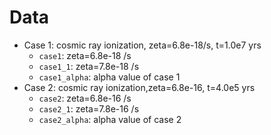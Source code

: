 # Data
- Case 1: cosmic ray ionization, zeta=6.8e-18/s, t=1.0e7 yrs
  - `case1`: zeta=6.8e-18 /s
  - `case1_1`: zeta=7.8e-18 /s
  - `case1_alpha`: alpha value of case 1
- Case 2: cosmic ray ionization,zeta=6.8e-16, t=4.0e5 yrs
  - `case2`: zeta=6.8e-16 /s
  - `case2_1`: zeta=7.8e-16 /s
  - `case2_alpha`: alpha value of case 2